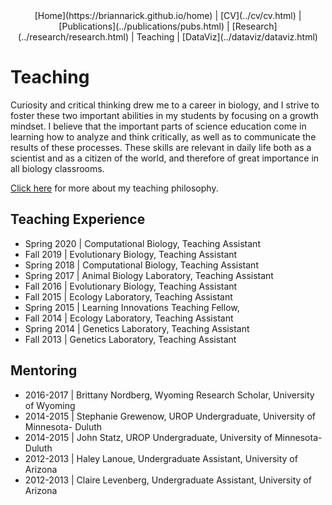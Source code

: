 <center>
[Home](https://briannarick.github.io/home) | [CV](../cv/cv.html) | [Publications](../publications/pubs.html) | [Research](../research/research.html) | Teaching | [DataViz](../dataviz/dataviz.html)
</center>

# Teaching

Curiosity and critical thinking drew me to a career in biology, and I strive to foster these two important abilities in my students by focusing on a growth mindset. I believe that the important parts of science education come in learning how to analyze and think critically, as well as to communicate the results of these processes. These skills are relevant in daily life both as a scientist and as a citizen of the world, and therefore of great importance in all biology classrooms. 

[Click here](teaching_philosophy.pdf) for more about my teaching philosophy.

## Teaching Experience

- Spring 2020 | Computational Biology, Teaching Assistant
- Fall 2019 | Evolutionary Biology, Teaching Assistant
- Spring 2018 | Computational Biology, Teaching Assistant
- Spring 2017 | Animal Biology Laboratory, Teaching Assistant
- Fall 2016 | Evolutionary Biology, Teaching Assistant
- Fall 2015 | Ecology Laboratory, Teaching Assistant
- Spring 2015 | Learning Innovations Teaching Fellow,
- Fall 2014 | Ecology Laboratory, Teaching Assistant
- Spring 2014 | Genetics Laboratory, Teaching Assistant
- Fall 2013 | Genetics Laboratory, Teaching Assistant

## Mentoring

- 2016-2017 | Brittany Nordberg, Wyoming Research Scholar, University of Wyoming
- 2014-2015 | Stephanie Grewenow, UROP Undergraduate, University of Minnesota- Duluth
- 2014-2015 | John Statz, UROP Undergraduate, University of Minnesota- Duluth
- 2012-2013 | Haley Lanoue, Undergraduate Assistant, University of Arizona
- 2012-2013 | Claire Levenberg, Undergraduate Assistant, University of Arizona

